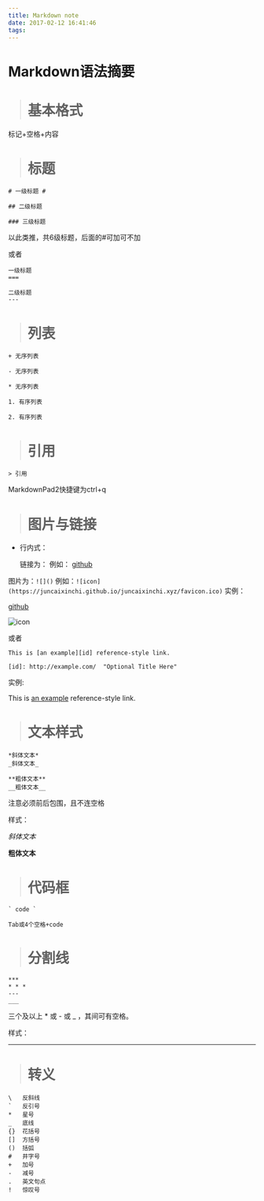 ```yaml
---
title: Markdown note
date: 2017-02-12 16:41:46
tags:
---
```


Markdown语法摘要
===

> # 基本格式

标记+空格+内容

> # 标题

    # 一级标题 #
    
    ## 二级标题
    
    ### 三级标题

以此类推，共6级标题，后面的\#可加可不加

或者

    一级标题  
    ===
    
    二级标题  
    ---

<!-- more -->

> # 列表

    + 无序列表
    
    - 无序列表
    
    * 无序列表
    
    1. 有序列表
    
    2. 有序列表
> # 引用

    > 引用

MarkdownPad2快捷键为ctrl+q

> # 图片与链接

* 行内式：

    链接为：
    []()
    例如：
    [github](https://github.com)

图片为：`![]()`
例如：`![icon](https://juncaixinchi.github.io/juncaixinchi.xyz/favicon.ico)`
实例：
    
[github](https://github.com)

![icon](https://juncaixinchi.github.io/juncaixinchi.xyz/favicon.ico)

或者

    This is [an example][id] reference-style link.
    
    [id]: http://example.com/  "Optional Title Here"

实例:

This is [an example][id] reference-style link.

[id]: http://example.com/  "Optional Title Here"


> # 文本样式
    
    *斜体文本*
    _斜体文本_
    
    **粗体文本**
    __粗体文本__

注意必须前后包围，且不连空格

样式：

*斜体文本*

__粗体文本__

> # 代码框
    
    ` code `
    
    Tab或4个空格+code

> # 分割线

    ***
    * * *
    ---
    ___

三个及以上 * 或 - 或 _ ，其间可有空格。

样式：

***

> # 转义

    \   反斜线
    `   反引号
    *   星号
    _   底线
    {}  花括号
    []  方括号
    ()  括弧
    #   井字号
    +   加号
    -   减号
    .   英文句点
    !   惊叹号